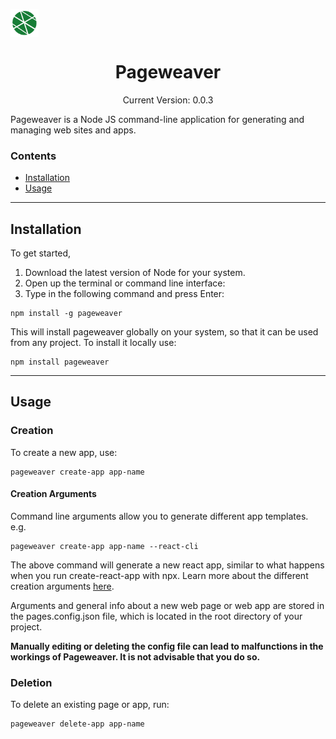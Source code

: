 <img src='logo.png' align='center' height='45px'></img>

<h1 align='center'>Pageweaver</h1>
<p>

<p align='center'>Current Version: 0.0.3</p>

Pageweaver is a Node JS command-line application for generating and managing web sites and apps.

### Contents

- [Installation](#Installation)
- [Usage](#Usage)

---

## Installation

To get started,

1. Download the latest version of Node for your system.
2. Open up the terminal or command line interface:
3. Type in the following command and press Enter:

```console
npm install -g pageweaver
```

This will install pageweaver globally on your system, so that it can be used from any project. To install it locally use:

```console
npm install pageweaver
```

---

## Usage

### Creation

To create a new app, use:

```console
pageweaver create-app app-name
```

#### Creation Arguments

Command line arguments allow you to generate different app templates. e.g.

```console
pageweaver create-app app-name --react-cli
```

The above command will generate a new react app, similar to what happens when you run create-react-app with npx.
Learn more about the different creation arguments [here](http://pageweaver).</p>

Arguments and general info about a new web page or web app are stored in the pages.config.json file, which is located in the root directory of your project.

**Manually editing or deleting the config file can lead to malfunctions in the workings of Pageweaver. It is not advisable that you do so.**

### Deletion

To delete an existing page or app, run:

```console
pageweaver delete-app app-name
```
